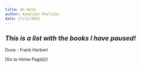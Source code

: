 ```yaml
---
title: On Hold
author: Aimilios Pavlidis
date: 27/11/2022
---
```


## ***This is a list with the books I have paused!***

Dune - Frank Herbert

<p id="back">[Go to Home Page](/)</p>
